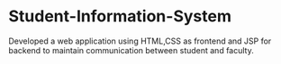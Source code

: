 # Student-Information-System
Developed a web application using HTML,CSS as frontend and JSP for backend to maintain communication between student and faculty.
